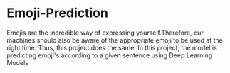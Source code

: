 # Emoji-Prediction
Emojis are the incredible way of expressing yourself.Therefore, our machines should also be aware of the appropriate emoji to be used at the right time. Thus, this project does the same. In this project, the model is predicting emoji's according to a given sentence using Deep Learning Models

